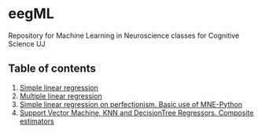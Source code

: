 # eegML
Repository for Machine Learning in Neuroscience classes for Cognitive Science UJ

## Table of contents
1. [Simple linear regression](https://github.com/abelowska/eegML/blob/main/Classes_02_linear_regression.ipynb)
2. [Multiple linear regression](https://github.com/abelowska/eegML/blob/main/Classes_02_multiple_variables_linear_regression.ipynb)
3. [Simple linear regression on perfectionism. Basic use of MNE-Python](https://github.com/abelowska/eegML/blob/main/Classes_03_simple_regression_on_perfectionism.ipynb)
4. [Support Vector Machine, KNN and DecisionTree Regressors. Composite estimators](https://github.com/abelowska/eegML/blob/main/Classes_04_nonlinear_regression_pipelines.ipynb)
